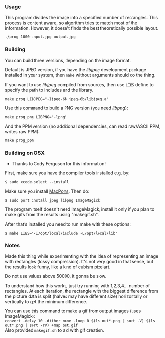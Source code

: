 ### Usage

This program divides the image into a specified number of rectangles. This process is content aware, so algorithm tries to match most of the information. However, it doesn't finds the best theoretically possible layout.

    ./prog 1000 input.jpg output.jpg

### Building

You can build three versions, depending on the image format.

Default is JPEG version, if you have the *libjpeg* development package installed in your system, then `make` without arguments should do the thing.

If you want to use *libjpeg* compiled from sources, then use `LIBS` define to specify the path to includes and the library.

    make prog LIBJPEG="-Ijpeg-6b jpeg-6b/libjpeg.a"

Use this command to build a PNG version (you need *libpng*):

    make prog_png LIBPNG="-lpng"

And the PPM version (no additional dependencies, can read raw/ASCII PPM, writes raw PPM):

    make prog_ppm

### Building on OSX

- Thanks to Cody Ferguson for this information!

First, make sure you have the compiler tools installed e.g. by:

    $ sudo xcode-select --install

Make sure you install [MacPorts](https://www.macports.org/install.php). Then do:

    $ sudo port install jpeg libpng ImageMagick

The program itself doesn't need ImageMagick, install it only if you plan to make gifs from the results using "makegif.sh".

After that’s installed you need to run make with these options:

    $ make LIBS="-I/opt/local/include -L/opt/local/lib"

### Notes

Made this thing while experimenting with the idea of representing an image with rectangles (lossy compression). It's not very good in that sense, but the results look funny, like a kind of cubism pixelart.

Do not use values above 50000, it gonna be slow.

To understand how this works, just try running with 1,2,3,4... number of rectangles. At each iteration, the rectangle with the biggest difference from the picture data is split (halves may have different size) horizontally or vertically to get the minimum difference.

You can use this command to make a gif from output images (uses ImageMagick):  
`convert -delay 10 -dither none -loop 0 $(ls out*.png | sort -V) $(ls out*.png | sort -rV) +map out.gif`  
Also provided `makegif.sh` to aid with gif creation.

